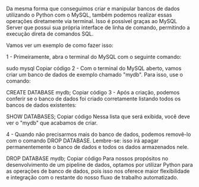 Da mesma forma que conseguimos criar e manipular bancos de dados utilizando o Python com o MySQL, também podemos realizar essas operações diretamente via terminal. Isso é possível graças ao MySQL Server que possui sua própria interface de linha de comando, permitindo a execução direta de comandos SQL.

Vamos ver um exemplo de como fazer isso:

1 - Primeiramente, abra o terminal do MySQL com o seguinte comando:

sudo mysql
Copiar código
2 - Com o terminal do MySQL aberto, vamos criar um banco de dados de exemplo chamado "mydb". Para isso, use o comando:

CREATE DATABASE mydb;
Copiar código
3 - Após a criação, podemos conferir se o banco de dados foi criado corretamente listando todos os bancos de dados existentes:

SHOW DATABASES;
Copiar código
Nessa lista que será exibida, você deve ver o "mydb" que acabamos de criar.

4 - Quando não precisarmos mais do banco de dados, podemos removê-lo com o comando DROP DATABASE. Lembre-se: isso irá apagar permanentemente o banco de dados e todos os dados armazenados nele.

DROP DATABASE mydb;
Copiar código
Para nossos propósitos no desenvolvimento de um pipeline de dados, optamos por utilizar Python para as operações de banco de dados, pois isso nos oferece maior flexibilidade e integração com o restante do nosso fluxo de trabalho automatizado.
